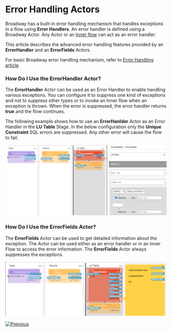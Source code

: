 # Error Handling Actors

Broadway has a built-in error handling mechanism that handles exceptions in a flow using **Error Handlers**. An error handler is defined using a Broadway Actor. Any Actor or an [Inner flow](/articles/19_Broadway/22_broadway_flow_inner_flows.md) can act as an error handler. 

This article describes the advanced error handling features provided by an **ErrorHandler** and an **ErrorFields** Actors.

For basic Broadway error handling mechanism, refer to [Error Handling article](/articles/19_Broadway/24_error_handling.md).

### How Do I Use the ErrorHandler Actor?

The **ErrorHandler** Actor can be used as an Error Handler to enable handling various exceptions. You can configure it to suppress one kind of exceptions and not to suppress other types or to invoke an Inner flow when an exception is thrown. When the error is suppressed, the error handler returns **true** and the flow continues. 

The following example shows how to use an **ErrorHanlder** Actor as an Error Handler in the **LU Table** Stage. In the below configuration only the **Unique Constraint** SQL errors are suppressed. Any other error will cause the flow to fail. 

![image](../images/99_actors_06_1.PNG)

### How Do I Use the ErrorFields Actor?

The **ErrorFields** Actor can be used to get detailed information about the exception. The Actor can be used either as an error handler or in an Inner Flow to access the error information. The **ErrorFields** Actor always suppresses the exceptions. 

![image](../images/99_actors_06_2.PNG)





[![Previous](/articles/images/Previous.png)](05_db_actors.md)
